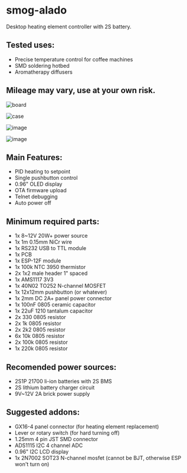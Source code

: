 # smog-alado
Desktop heating element controller with 2S battery.

## Tested uses: 
* Precise temperature control for coffee machines
* SMD soldering hotbed
* Aromatherapy diffusers

## Mileage may vary, use at your own risk.

![board](https://github.com/machadoleonardo94/smog-alado/assets/52208834/82a1beb1-0f0f-4a3b-9d36-1a72f8a2a4b8)

![case](https://github.com/machadoleonardo94/smog-alado/assets/52208834/6381df27-6bbc-4f1f-926d-293b742b3708)

<!-- ![assembled](https://github.com/machadoleonardo94/smog-alado/assets/52208834/fe35bf13-2806-4447-bb05-e174c33028d4) -->

![image](https://github.com/machadoleonardo94/smog-alado/assets/52208834/4fcc112a-15de-4609-a587-74f2b50208d8)

![image](https://github.com/machadoleonardo94/smog-alado/assets/52208834/018c4fb9-06f1-4c04-9a11-305f97649fea)


## Main Features:
* PID heating to setpoint
* Single pushbutton control
* 0.96" OLED display
* OTA firmware upload
* Telnet debugging
* Auto power off

## Minimum required parts:
* 1x 8~12V 20W+ power source
* 1x 1m 0.15mm NiCr wire
* 1x RS232 USB to TTL module 
* 1x PCB
* 1x ESP-12F module
* 1x 100k NTC 3950 thermistor
* 2x 1x2 male header 1" spaced
* 1x AMS1117 3V3
* 1x 40N02 TO252 N-channel MOSFET
* 1x 12x12mm pushbutton (or whatever)
* 1x 2mm DC 2A+ panel power connector
* 1x 100nF 0805 ceramic capacitor
* 1x 22uF 1210 tantalum capacitor
* 2x 330 0805 resistor
* 2x 1k 0805 resistor
* 2x 2k2 0805 resistor
* 6x 10k 0805 resistor
* 2x 100k 0805 resistor
* 1x 220k 0805 resistor

## Recomended power sources:
* 2S1P 21700 li-ion batteries with 2S BMS
* 2S lithium battery charger circuit
* 9V~12V 2A brick power supply

## Suggested addons:
* GX16-4 panel connector (for heating element replacement)
* Lever or rotary switch (for hard turning off)
* 1.25mm 4 pin JST SMD connector
* ADS1115 I2C 4 channel ADC
* 0.96" I2C LCD display
* 1x 2N7002 SOT23 N-channel mosfet (cannot be BJT, otherwise ESP won't turn on) 

